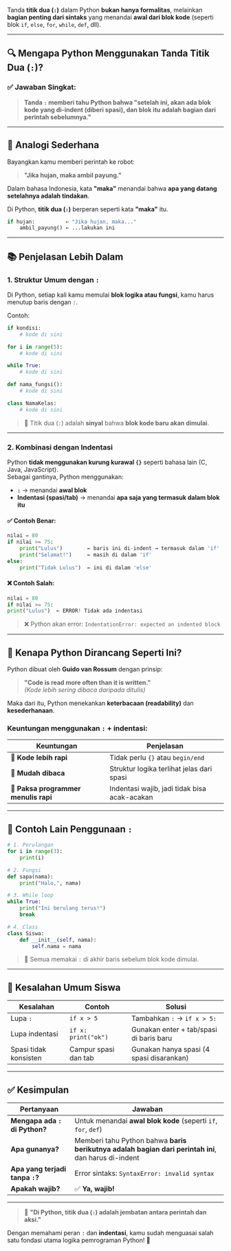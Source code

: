 Tanda **titik dua (`:`)** dalam Python **bukan hanya formalitas**, melainkan **bagian penting dari sintaks** yang menandai **awal dari blok kode** (seperti blok `if`, `else`, `for`, `while`, `def`, dll).

---

## 🔍 **Mengapa Python Menggunakan Tanda Titik Dua (`:`)?**

### ✅ Jawaban Singkat:
> **Tanda `:` memberi tahu Python bahwa "setelah ini, akan ada blok kode yang di-indent (diberi spasi), dan blok itu adalah bagian dari perintah sebelumnya."**

---

## 🧱 Analogi Sederhana

Bayangkan kamu memberi perintah ke robot:

> **"Jika hujan, maka ambil payung."**

Dalam bahasa Indonesia, kata **"maka"** menandai bahwa **apa yang datang setelahnya adalah tindakan**.

Di Python, **titik dua (`:`)** berperan seperti kata **"maka"** itu.

```python
if hujan:          ← "Jika hujan, maka..."
    ambil_payung() ← ...lakukan ini
```

---

## 📚 Penjelasan Lebih Dalam

### 1. **Struktur Umum dengan `:`**
Di Python, setiap kali kamu memulai **blok logika atau fungsi**, kamu harus menutup baris dengan `:`.

Contoh:
```python
if kondisi:
    # kode di sini

for i in range(5):
    # kode di sini

while True:
    # kode di sini

def nama_fungsi():
    # kode di sini

class NamaKelas:
    # kode di sini
```

> 🔹 Titik dua (`:`) adalah **sinyal** bahwa **blok kode baru akan dimulai**.

---

### 2. **Kombinasi dengan Indentasi**

Python **tidak menggunakan kurung kurawal `{}`** seperti bahasa lain (C, Java, JavaScript).  
Sebagai gantinya, Python menggunakan:

- **`:`** → menandai **awal blok**
- **Indentasi (spasi/tab)** → menandai **apa saja yang termasuk dalam blok itu**

#### ✅ Contoh Benar:
```python
nilai = 80
if nilai >= 75:
    print("Lulus")        ← baris ini di-indent → termasuk dalam 'if'
    print("Selamat!")     ← masih di dalam 'if'
else:
    print("Tidak Lulus")  ← ini di dalam 'else'
```

#### ❌ Contoh Salah:
```python
nilai = 80
if nilai >= 75:
print("Lulus")  ← ERROR! Tidak ada indentasi
```

> ❌ Python akan error: `IndentationError: expected an indented block`

---

## 🧩 Kenapa Python Dirancang Seperti Ini?

Python dibuat oleh **Guido van Rossum** dengan prinsip:

> **"Code is read more often than it is written."**  
> *(Kode lebih sering dibaca daripada ditulis)*

Maka dari itu, Python menekankan **keterbacaan (readability)** dan **kesederhanaan**.

### Keuntungan menggunakan `:` + indentasi:
| Keuntungan                          | Penjelasan                                   |
| ----------------------------------- | -------------------------------------------- |
| 🔹 **Kode lebih rapi**               | Tidak perlu `{}` atau `begin/end`            |
| 🔹 **Mudah dibaca**                  | Struktur logika terlihat jelas dari spasi    |
| 🔹 **Paksa programmer menulis rapi** | Indentasi wajib, jadi tidak bisa acak-acakan |

---

## 🧪 Contoh Lain Penggunaan `:`

```python
# 1. Perulangan
for i in range(3):
    print(i)

# 2. Fungsi
def sapa(nama):
    print("Halo,", nama)

# 3. While loop
while True:
    print("Ini berulang terus!")
    break

# 4. Class
class Siswa:
    def __init__(self, nama):
        self.nama = nama
```

> 🔹 Semua memakai `:` di akhir baris sebelum blok kode dimulai.

---

## 🚫 Kesalahan Umum Siswa

| Kesalahan             | Contoh               | Solusi                                   |
| --------------------- | -------------------- | ---------------------------------------- |
| Lupa `:`              | `if x > 5`           | Tambahkan `:` → `if x > 5:`              |
| Lupa indentasi        | `if x: print("ok")`  | Gunakan enter + tab/spasi di baris baru  |
| Spasi tidak konsisten | Campur spasi dan tab | Gunakan hanya spasi (4 spasi disarankan) |

---

## ✅ Kesimpulan

| Pertanyaan                      | Jawaban                                                      |
| ------------------------------- | ------------------------------------------------------------ |
| **Mengapa ada `:` di Python?**  | Untuk menandai **awal blok kode** (seperti `if`, `for`, `def`) |
| **Apa gunanya?**                | Memberi tahu Python bahwa **baris berikutnya adalah bagian dari perintah ini**, dan harus di-indent |
| **Apa yang terjadi tanpa `:`?** | Error sintaks: `SyntaxError: invalid syntax`                 |
| **Apakah wajib?**               | ✅ **Ya, wajib!**                                             |

---

> 💬 **"Di Python, titik dua (`:`) adalah jembatan antara perintah dan aksi."**

Dengan memahami peran `:` dan **indentasi**, kamu sudah menguasai salah satu fondasi utama logika pemrograman Python! 🎉

